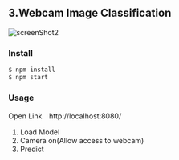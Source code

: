 ## 3.Webcam Image Classification

![screenShot2](https://github.com/PonDad/keras_js_examples/blob/master/2_cats_and_dogs_classification/static/img/screenshot_2.png)

### Install

```bash
$ npm install
$ npm start
```

### Usage

Open Link　http://localhost:8080/

1. Load Model
2. Camera on(Allow access to webcam)
3. Predict
